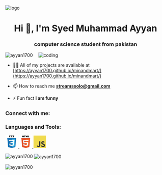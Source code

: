 ![logo](https://img.freepik.com/free-photo/glasses-lie-laptop-reflecting-light-from-screen-dark_169016-52267.jpg?t=st=1739097257~exp=1739100857~hmac=8237ae205c46e4a852acefff10cdc36aa30587db445fbe986fbce96bac525ca0&w=1380)
<h1 align="center">Hi 👋, I'm Syed Muhammad Ayyan</h1>
<h3 align="center">computer science student from pakistan</h3>
<img align="right" alt="coding" width="400" src="https://miro.medium.com/v2/resize:fit:720/format:webp/1*zVnWJtyGOX_kUIDm6ccCfQ.gif">
<p align="left"> <img src="https://komarev.com/ghpvc/?username=ayyan1700&label=Profile%20views&color=0e75b6&style=flat" alt="ayyan1700" /> </p>

- 👨‍💻 All of my projects are available at [https://ayyan1700.github.io/minandmart/](https://ayyan1700.github.io/minandmart/)

- 📫 How to reach me **streamssolo@gmail.com**

- ⚡ Fun fact **I am funny**

<h3 align="left">Connect with me:</h3>
<p align="left">
</p>

<h3 align="left">Languages and Tools:</h3>
<p align="left"> <a href="https://www.w3schools.com/css/" target="_blank" rel="noreferrer"> <img src="https://raw.githubusercontent.com/devicons/devicon/master/icons/css3/css3-original-wordmark.svg" alt="css3" width="40" height="40"/> </a> <a href="https://www.w3.org/html/" target="_blank" rel="noreferrer"> <img src="https://raw.githubusercontent.com/devicons/devicon/master/icons/html5/html5-original-wordmark.svg" alt="html5" width="40" height="40"/> </a> <a href="https://developer.mozilla.org/en-US/docs/Web/JavaScript" target="_blank" rel="noreferrer"> <img src="https://raw.githubusercontent.com/devicons/devicon/master/icons/javascript/javascript-original.svg" alt="javascript" width="40" height="40"/> </a> </p>

<p><img align="left" src="https://github-readme-stats.vercel.app/api/top-langs?username=ayyan1700&show_icons=true&locale=en&layout=compact" alt="ayyan1700" /></p>

<p>&nbsp;<img align="center" src="https://github-readme-stats.vercel.app/api?username=ayyan1700&show_icons=true&locale=en" alt="ayyan1700" /></p>

<p><img align="center" src="https://github-readme-streak-stats.herokuapp.com/?user=ayyan1700&" alt="ayyan1700" /></p>
